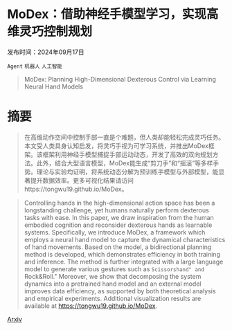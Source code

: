 # MoDex：借助神经手模型学习，实现高维灵巧控制规划

发布时间：2024年09月17日

`Agent` `机器人` `人工智能`

> MoDex: Planning High-Dimensional Dexterous Control via Learning Neural Hand Models

# 摘要

> 在高维动作空间中控制手部一直是个难题，但人类却能轻松完成灵巧任务。本文受人类具身认知启发，将灵巧手视为可学习系统，并推出MoDex框架。该框架利用神经手模型捕捉手部运动动态，开发了高效的双向规划方法。此外，结合大型语言模型，MoDex能生成“剪刀手”和“摇滚”等多样手势。理论与实验均证明，将系统动态分解为预训练手模型与外部模型，能显著提升数据效率。更多可视化结果请访问https://tongwu19.github.io/MoDex。

> Controlling hands in the high-dimensional action space has been a longstanding challenge, yet humans naturally perform dexterous tasks with ease. In this paper, we draw inspiration from the human embodied cognition and reconsider dexterous hands as learnable systems. Specifically, we introduce MoDex, a framework which employs a neural hand model to capture the dynamical characteristics of hand movements. Based on the model, a bidirectional planning method is developed, which demonstrates efficiency in both training and inference. The method is further integrated with a large language model to generate various gestures such as ``Scissorshand" and ``Rock\&Roll." Moreover, we show that decomposing the system dynamics into a pretrained hand model and an external model improves data efficiency, as supported by both theoretical analysis and empirical experiments. Additional visualization results are available at https://tongwu19.github.io/MoDex.

[Arxiv](https://arxiv.org/abs/2409.10983)